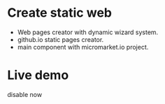 # Create static web

- Web pages creator with dynamic wizard system.
- github.io static pages creator.
- main component with micromarket.io project.

# Live demo
disable now

